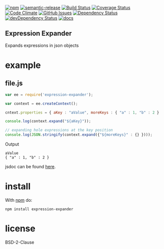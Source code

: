 
[![npm](https://img.shields.io/npm/v/expression-expander.svg)](https://www.npmjs.com/package/expression-expander)
[![semantic-release](https://img.shields.io/badge/%20%20%F0%9F%93%A6%F0%9F%9A%80-semantic--release-e10079.svg)](https://github.com/arlac77/expression-expander)
[![Build Status](https://secure.travis-ci.org/arlac77/expression-expander.png)](http://travis-ci.org/arlac77/expression-expander)
[![Coverage Status](https://coveralls.io/repos/arlac77/expression-expander/badge.svg?branch=master&service=github)](https://coveralls.io/github/arlac77/expression-expander?branch=master)
[![Code Climate](https://codeclimate.com/github/arlac77/expression-expander/badges/gpa.svg)](https://codeclimate.com/github/arlac77/expression-expander)
[![GitHub Issues](https://img.shields.io/github/issues/arlac77/expression-expander.svg?style=flat-square)](https://github.com/arlac77/expression-expander/issues)
[![Dependency Status](https://david-dm.org/arlac77/expression-expander.svg)](https://david-dm.org/arlac77/expression-expander)
[![devDependency Status](https://david-dm.org/arlac77/expression-expander/dev-status.svg)](https://david-dm.org/arlac77/expression-expander#info=devDependencies)
[![docs](http://inch-ci.org/github/arlac77/expression-expander.svg?branch=master)](http://inch-ci.org/github/arlac77/expression-expander)

Expression Expander
-------------------

Expands expressions in json objects

# example

## file.js

```js
var ee = require('expression-expander');

var context = ee.createContext();

cntext.properties = { aKey : "aValue", moreKeys : { "a" : 1, "b" : 2 } };

console.log(context.expand("${aKey}"));

// expanding hole expressions at the key position
console.log(JSON.stringify(context.expand({"${moreKeys}" : {} })));
```

Output

```
aValue
{ "a" : 1, "b" : 2 }
```

jsdoc can be found [here](http://arlac77.github.io/modules/expression-expander/doc/).

# install

With [npm](http://npmjs.org) do:

```
npm install expression-expander
```

# license

BSD-2-Clause
